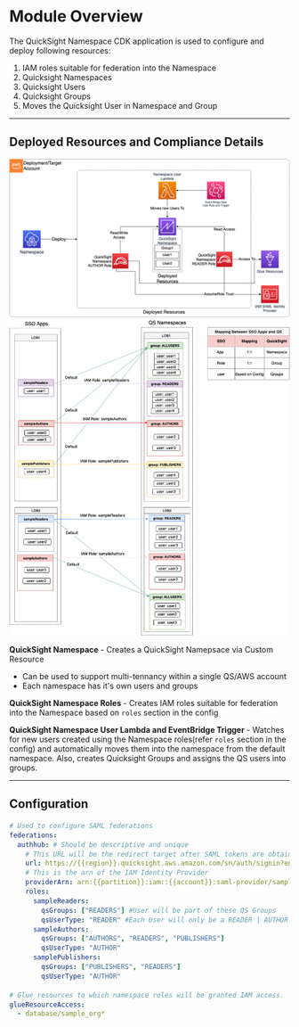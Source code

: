# Module Overview

The QuickSight Namespace CDK application is used to configure and deploy following resources:

1. IAM roles suitable for federation into the Namespace
2. Quicksight Namespaces
3. Quicksight Users
4. Quicksight Groups
5. Moves the Quicksight User in Namespace and Group

***

## Deployed Resources and Compliance Details

![quicksight-namespace](../../../constructs/L3/analytics/quicksight-namespace-l3-construct/docs/quicksight-namespace.png)
![qs-namespace-groups-roles-mapping](../../../constructs/L3/analytics/quicksight-namespace-l3-construct/docs/qs-namespace-groups-roles-mapping.png)

**QuickSight Namespace** - Creates a QuickSight Namepsace via Custom Resource

* Can be used to support multi-tennancy within a single QS/AWS account
* Each namespace has it's own users and groups

**QuickSight Namespace Roles** - Creates IAM roles suitable for federation into the Namespace based on `roles` section in the config

**QuickSight Namespace User Lambda and EventBridge Trigger** - Watches for new users created using the Namespace roles(refer `roles` section in the config) and automatically moves them into the namespace from the default namespace. Also, creates Quicksight Groups and assigns the QS users into groups.

***

## Configuration

```yaml
# Used to configure SAML federations
federations:
  authhub: # Should be descriptive and unique
    # This URL will be the redirect target after SAML tokens are obtained
    url: https://{{region}}.quicksight.aws.amazon.com/sn/auth/signin?enable-sso=1
    # This is the arn of the IAM Identity Provider
    providerArn: arn:{{partition}}:iam::{{account}}:saml-provider/sample-org-dev-instance1-roles-new-federation
    roles:
      sampleReaders: 
        qsGroups: ["READERS"] #User will be part of these QS Groups
        qsUserType: "READER" #Each User will only be a READER | AUTHOR in QS 
      sampleAuthors: 
        qsGroups: ["AUTHORS", "READERS", "PUBLISHERS"] 
        qsUserType: "AUTHOR" 
      samplePublishers: 
        qsGroups: ["PUBLISHERS", "READERS"] 
        qsUserType: "AUTHOR"

# Glue resources to which namespace roles will be granted IAM access.
glueResourceAccess:
  - database/sample_org*
```
